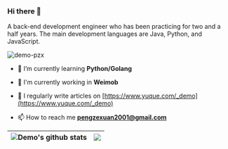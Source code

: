 ### Hi there 👋

A back-end development engineer who has been practicing for two and a half years. The main development languages are Java, Python, and JavaScript.

<p align="left"> 
<img src="https://komarev.com/ghpvc/?username=demo-pzx&label=Profile%20views&color=0e75b6&style=flat" alt="demo-pzx" /> 
</p>

- 🌱 I’m currently learning **Python/Golang**

- 💼 I'm currently working in **Weimob**

- 📝 I regularly write articles on [https://www.yuque.com/_demo](https://www.yuque.com/_demo)

- 📫 How to reach me **pengzexuan2001@gmail.com**


| <img align="center" src="https://github-readme-stats.vercel.app/api?username=demo-zexuan&show_icons=true&include_all_commits=true&theme=buefy&hide_border=true" alt="Demo's github stats" /> | <img align="center" src="https://github-readme-stats.vercel.app/api/top-langs/?username=demo-zexuan&layout=compact&theme=buefy&hide_border=true" /> |
|-------------------------------------------------------------------------------------------------------------------------------------------------------------------------------------------|--------------------------------------------------------------------------------------------------------------------------------------------------|


 


